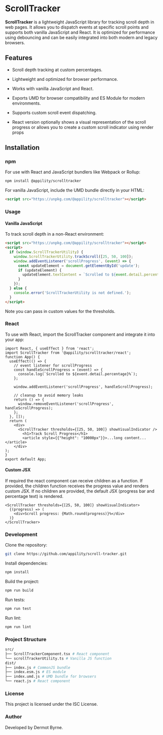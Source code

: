 
# ScrollTracker

**ScrollTracker** is a lightweight JavaScript library for tracking scroll depth in web pages. It allows you to dispatch events at specific scroll points and supports both vanilla JavaScript and React. It is optimized for performance using debouncing and can be easily integrated into both modern and legacy browsers.

## Features

- Scroll depth tracking at custom percentages.

- Lightweight and optimized for browser performance.

- Works with vanilla JavaScript and React.

- Exports UMD for browser compatibility and ES Module for modern environments.

- Supports custom scroll event dispatching.

- React version optionally shows a visual representation of the scroll progress or allows you to create a custom scroll indicator using render props


## Installation

### npm

For use with React and JavaScript bundlers like Webpack or Rollup:

```bash
npm install @appility/scrolltracker
```

For  vanilla  JavaScript,  include  the  UMD  bundle  directly  in  your  HTML:
```html
<script src="https://unpkg.com/@appility/scrolltracker"></script>
```

### Usage
#### Vanilla  JavaScript

To  track  scroll  depth  in  a  non-React  environment:
```html
<script src="https://unpkg.com/@appility/scrolltracker"></script>
<script>
  if (window.ScrollTrackerUtility) {
    window.ScrollTrackerUtility.trackScroll([25, 50, 100]);
    window.addEventListener('scrollProgress', (event) => {
      const updateElement = document.getElementById('update');
      if (updateElement) {
        updateElement.textContent = `Scrolled to ${event.detail.percentage}%`;
      }
    });
  } else {
    console.error('ScrollTrackerUtility is not defined.');
  }
</script>
```
Note you can pass in custom values for the thresholds.


### React
To  use  with  React, import the ScrollTracker component and integrate it into your app:
```JSX
import React, { useEffect } from 'react';
import ScrollTracker from '@appility/scrolltracker/react';
function App() {
  useEffect(() => {
    // event listener for scrollProgress
    const handleScrollProgress = (event) => {
      console.log(`Scrolled to ${event.detail.percentage}%`);
    };

    window.addEventListener('scrollProgress', handleScrollProgress);

    // cleanup to avoid memory leaks
    return () => {
      window.removeEventListener('scrollProgress', handleScrollProgress);
    };
  }, []);
  return (
	<div>
	  <ScrollTracker thresholds={[25, 50, 100]} showVisualIndicator />
		<h1>Track Scroll Progress</h1>
		<article style={{"height": "10000px"}}>...long content...</article>
	</div>
);
}
export default App;
```

#### Custom JSX
If required the react component can receive children as a function.
If provided, the children function receives the progress value and renders custom JSX.
If no children are provided, the default JSX (progress bar and percentage text) is rendered.

```JSX
<ScrollTracker thresholds={[25, 50, 100]} showVisualIndicator>
  {(progress) => (
    <div>Scroll progress: {Math.round(progress)}%</div>
  )}
</ScrollTracker>
```


### Development

Clone the repository:

```bash
git clone https://github.com/appility/scroll-tracker.git
```

Install dependencies:
```bash
npm install
```

Build the project:
```bash
npm run build
```

Run tests:
```bash
npm run test
```

Run lint:
```bash
npm run lint
```

### Project Structure

```graphql
src/
├── ScrollTrackerComponent.tsx # React component
└── scrollTrackerUtility.ts # Vanilla JS function
dist/
├── index.js # CommonJS bundle
├── index.esm.js # ES module
├── index.umd.js # UMD bundle for browsers
└── react.js # React component
```
### License
This project is licensed under the ISC License.

### Author
Developed by Dermot Byrne.